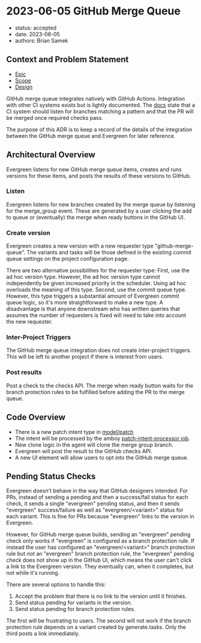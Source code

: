 # 2023-06-05 GitHub Merge Queue

* status: accepted
* date: 2023-06-05
* authors: Brian Samek

## Context and Problem Statement

* [Epic](https://go/github-merge-queue)
* [Scope](https://go/github-merge-queue-scope)
* [Design](https://go/github-merge-queue-design)

GitHub merge queue integrates natively with GitHub Actions. Integration with
other CI systems exists but is lightly documented. The
[docs](https://docs.github.com/en/repositories/configuring-branches-and-merges-in-your-repository/configuring-pull-request-merges/managing-a-merge-queue#triggering-merge-group-checks-with-other-ci-providers)
state that a CI system should listen for branches matching a pattern and that
the PR will be merged once required checks pass.

The purpose of this ADR is to keep a record of the details of the integration
between the GitHub merge queue and Evergreen for later reference.

## Architectural Overview

Evergreen listens for new GitHub merge queue items, creates and runs versions
for these items, and posts the results of these versions to GitHub.

### Listen

Evergreen listens for new branches created by the merge queue by listening for
the merge_group event.  These are generated by a user clicking the add to queue
or (eventually) the merge when ready buttons in the GitHub UI.

### Create version

Evergreen creates a new version with a new requester type "github-merge-queue".
The variants and tasks will be those defined in the existing commit queue
settings on the project configuration page.

There are two alternative possibilities for the requester type: First, use the
ad hoc version type.  However, the ad hoc version type cannot independently be
given increased priority in the scheduler. Using ad hoc overloads the meaning of
this type.  Second, use the commit queue type. However, this type triggers a
substantial amount of Evergreen commit queue logic, so it's more straightforward
to make a new type. A disadvantage is that anyone downstream who has written
queries that assumes the number of requesters is fixed will need to take into
account the new requester.

### Inter-Project Triggers

The GitHub merge queue integration does not create inter-project triggers. This
will be left to another project if there is interest from users.

### Post results

Post a check to the checks API. The merge when ready button waits for the branch
protection rules to be fulfilled before adding the PR to the merge queue.

## Code Overview

* There is a new patch intent type in
[model/patch](https://github.com/evergreen-ci/evergreen/blob/main/model/patch/github_merge_intent.go)
* The intent will be processed by the amboy [patch-intent-processor
job](https://github.com/evergreen-ci/evergreen/blob/main/units/patch_intent.go).
* New clone logic in the agent will clone the merge group branch.
* Evergreen will post the result to the GitHub checks API.
* A new UI element will allow users to opt into the GitHub merge queue.

## Pending Status Checks

Evergreen doesn't behave in the way that GitHub designers intended: For PRs,
instead of sending a pending and then a success/fail status for each check, it
sends a single "evergreen" pending status, and then it sends "evergreen"
success/failure as well as "evergreen/\<variant\>" status for each variant. This
is fine for PRs because "evergreen" links to the version in Evergreen.

However, for GitHub merge queue builds, sending an "evergreen" pending check
only works if "evergreen" is configured as a branch protection rule. If instead
the user has configured an "evergreen/\<variant\>" branch protection rule but
_not_ an "evergreen" branch protection rule, the "evergreen" pending check does
not show up in the GitHub UI, which means the user can't click a link to the
Evergreen version. They eventually can, when it completes, but not while it's running.

There are several options to handle this:

1. Accept the problem that there is no link to the version until it finishes.
2. Send status pending for variants in the version.
3. Send status pending for branch protection rules.

The first will be frustrating to users. The second will not work if the branch
protection rule depends on a variant created by generate.tasks. Only the third
posts a link immediately.
